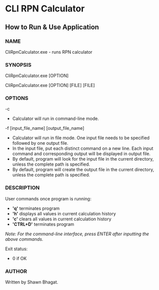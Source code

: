 # CLI RPN Calculator

## How to Run & Use Application

### NAME

CliRpnCalculator.exe \- runs RPN calculator

### SYNOPSIS

CliRpnCalculator.exe \[OPTION\]

CliRpnCalculator.exe \[OPTION\] \[FILE\] \[FILE\]

### OPTIONS

\-c  
* Calculator will run in command-line mode.

\-f \[input_file_name\] \[output_file_name\]  
* Calculator will run in file mode. One input file needs to be specified followed by one output file.  
* In the input file, put each distinct command on a new line. Each input command and corresponding output will be displayed in output file.  
* By default, program will look for the input file in the current directory, unless the complete path is specified.  
* By default, program will create the output file in the current directory, unless the complete path is specified.

### DESCRIPTION

User commands once program is running:  
* **'q'** terminates program  
* **'h'** displays all values in current calculation history  
* **'c'** clears all values in current calculation history  
* **'CTRL+D'** terminates program

*Note: For the command-line interface, press ENTER after inputting the above commands.*

Exit status:  
* 0 if OK

### AUTHOR

Written by Shawn Bhagat.